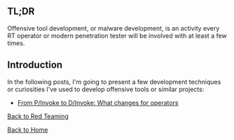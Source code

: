 ## TL;DR

Offensive tool development, or malware development, is an activity every RT operator or modern penetration tester 
will be involved with at least a few times.

## Introduction

In the following posts, I'm going to present a few development techniques or curiosities I've used to develop offensive
tools or similar projects:

* [From P/Invoke to D/Invoke: What changes for operators](./From-PInvoke-To-DInvoke/)

[Back to Red Teaming](../)

[Back to Home](https://klezvirus.github.io/)